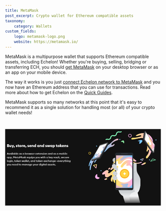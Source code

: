 ```yaml
---
title: MetaMask
post_excerpt: Crypto wallet for Ethereum compatible assets
taxonomy:
    category: Wallets
custom_fields:
    logo: metamask-logo.png
    website: https://metamask.io/
---
```

MetaMask is a multipurpose wallet that supports Ethereum compatible assets, including Echelon! Whether you're buying, selling, bridging or transferring ECH, you should [get MetaMask](https://metamask.io/download/) on your desktop browser or as an app on your mobile device.

The way it works is you just [connect Echelon network to MetaMask](https://docs.ech.network/quick-start) and you now have an Ethereum address that you can use for transactions. Read more about how to get Echelon on the [Quick Guides](https://ech.world/quick-guides).

MetaMask supports so many networks at this point that it's easy to recommend it as a single solution for handling most (or all) of your crypto wallet needs!

&nbsp;

[![MetaMask](/_images/metamask-pic1.png "MetaMask")](https://metamask.io/)
